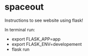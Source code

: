 # spaceout

Instructions to see website using flask!

In terminal run:
- export FLASK_APP=app
- export FLASK_ENV=developement
- flask run

